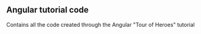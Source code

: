## Angular tutorial code

Contains all the code created through the Angular "Tour of Heroes" tutorial
